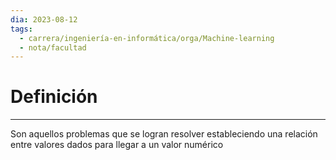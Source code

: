 ```yaml
---
dia: 2023-08-12
tags:
  - carrera/ingeniería-en-informática/orga/Machine-learning
  - nota/facultad
---
```

# Definición
---
Son aquellos problemas que se logran resolver estableciendo una relación entre valores dados para llegar a un valor numérico